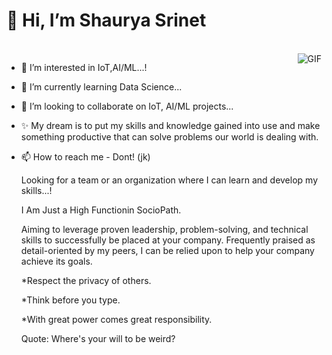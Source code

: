 # 👋 Hi, I’m Shaurya Srinet
<br>
<img align="right" alt="GIF" src="https://camo.githubusercontent.com/324bb6ea84c127d021c15a82a44fea6e6623b2617dc73b6f54b36686b8c0ca83/68747470733a2f2f6d656469612e67697068792e636f6d2f6d656469612f665449396d426f574c6566386b2f67697068792e676966" />

- 👀 I’m interested in IoT,AI/ML...!
- 🌱 I’m currently learning Data Science...
- 💞️ I’m looking to collaborate on IoT, AI/ML projects...
- ✨ My dream is to put my skills and knowledge gained into use and make something productive that can solve problems our world is dealing with.
- 📫 How to reach me - Dont! (jk)

  Looking for a team or an organization where I can learn and develop my skills...!

  I Am Just a High Functionin SocioPath. 

  Aiming to leverage proven leadership, problem-solving, and technical skills to successfully be placed at your company. Frequently praised as detail-oriented by my peers, I can     be relied upon to help your company achieve its goals.

  
  *Respect the privacy of others.
  
  *Think before you type.
  
  *With great power comes great responsibility.


  Quote: Where's your will to be weird?
  
